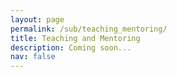 ```yaml
---
layout: page
permalink: /sub/teaching_mentoring/
title: Teaching and Mentoring
description: Coming soon...
nav: false
---
```


<!-- For now, this page is assumed to be a static description of your courses. You can convert it to a collection similar to `_projects/` so that you can have a dedicated page for each course.

Organize your courses by years, topics, or universities, however you like! -->
